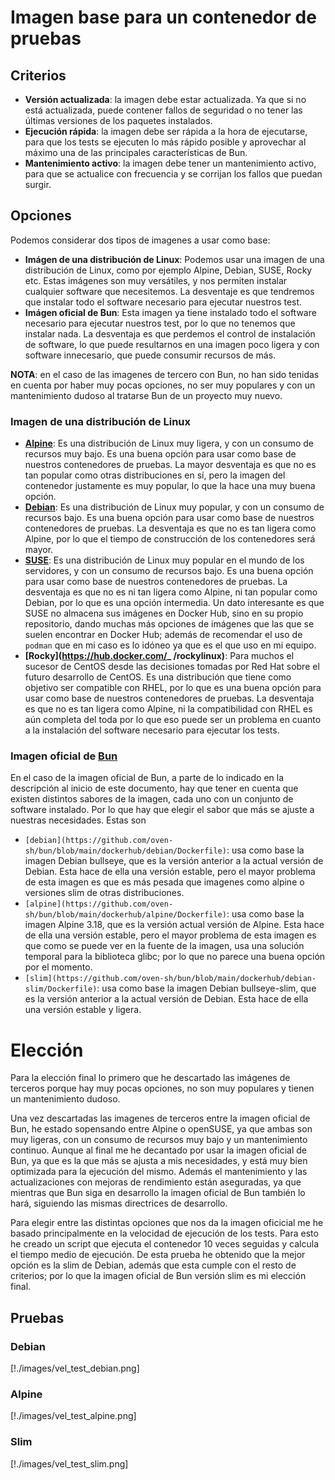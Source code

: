 
# Imagen base para un contenedor de pruebas

## Criterios

- **Versión actualizada**: la imagen debe estar actualizada. Ya que si no está
    actualizada, puede contener fallos de seguridad o no tener las últimas
    versiones de los paquetes instalados.
- **Ejecución rápida**: la imagen debe ser rápida a la hora de ejecutarse,
    para que los tests se ejecuten lo más rápido posible y aprovechar al máximo
    una de las principales características de Bun.
- **Mantenimiento activo**: la imagen debe tener un mantenimiento activo, para
  que se actualice con frecuencia y se corrijan los fallos que puedan surgir.

## Opciones

Podemos considerar dos tipos de imagenes a usar como base:

- **Imágen de una distribución de Linux**: Podemos usar una imagen de una
  distribución de Linux, como por ejemplo Alpine, Debian, SUSE, Rocky etc. Estas
  imágenes son muy versátiles, y nos permiten instalar cualquier software que
  necesitemos. La desventaje es que tendremos que instalar todo el software
  necesario para ejecutar nuestros test.
- **Imágen oficial de Bun**: Esta imagen ya tiene instalado todo el software
  necesario para ejecutar nuestros test, por lo que no tenemos que instalar
  nada. La desventaja es que perdemos el control de instalación de software,
  lo que puede resultarnos en una imagen poco ligera y con software innecesario,
  que puede consumir recursos de más.

**NOTA**: en el caso de las imagenes de tercero con Bun, no han sido tenidas en
cuenta por haber muy pocas opciones, no ser muy populares y con un mantenimiento
dudoso al tratarse Bun de un proyecto muy nuevo.

### Imagen de una distribución de Linux

- **[Alpine](https://hub.docker.com/_/alpine)**: Es una distribución de Linux muy ligera, y con un consumo de
  recursos muy bajo. Es una buena opción para usar como base de nuestros
  contenedores de pruebas. La mayor desventaja es que no es tan popular como otras
  distribuciones en sí, pero la imagen del contenedor justamente es muy popular,
  lo que la hace una muy buena opción.
- **[Debian](https://hub.docker.com/_/debian)**: Es una distribución de Linux muy popular, y con un consumo de
  recursos bajo. Es una buena opción para usar como base de nuestros
  contenedores de pruebas. La desventaja es que no es tan ligera como Alpine,
  por lo que el tiempo de construcción de los contenedores será mayor.
- **[SUSE](https://registry.suse.com/)**: Es una distribución de Linux muy popular en el mundo de los servidores,
  y con un consumo de recursos bajo. Es una buena opción para usar como base 
  de nuestros contenedores de pruebas. La desventaja es que no es ni tan ligera 
  como Alpine, ni tan popular como Debian, por lo que es una opción intermedia.
  Un dato interesante es que SUSE no almacena sus imágenes en Docker Hub, sino 
  en su propio repositorio, dando muchas más opciones de imágenes que las que
  se suelen encontrar en Docker Hub; además de recomendar el uso de `podman`
  que en mi caso es lo idóneo ya que es el que uso en mi equipo.
- **[Rocky](https://hub.docker.com/_ /rockylinux)**: Para muchos el sucesor de CentOS desde las decisiones tomadas
  por Red Hat sobre el futuro desarrollo de CentOS. Es una distribución que
  tiene como objetivo ser compatible con RHEL, por lo que es una buena opción
  para usar como base de nuestros contenedores de pruebas. La desventaja es
  que no es tan ligera como Alpine, ni la compatibilidad con RHEL es aún
  completa del toda por lo que eso puede ser un problema en cuanto a la instalación
  del software necesario para ejecutar los tests.

### Imagen oficial de [Bun](https://hub.docker.com/r/oven/bun)

En el caso de la imagen oficial de Bun, a parte de lo indicado en la descripción
al inicio de este documento, hay que tener en cuenta que existen distintos sabores
de la imagen, cada uno con un conjunto de software instalado. Por lo que hay que
elegir el sabor que más se ajuste a nuestras necesidades. Estas son

- `[debian](https://github.com/oven-sh/bun/blob/main/dockerhub/debian/Dockerfile)`: usa como base
    la imagen Debian bullseye, que es la versión anterior a la actual versión de Debian.
    Esta hace de ella una versión estable, pero el mayor problema de esta imagen es que es
    más pesada que imagenes como alpine o versiones slim de otras distribuciones.
- `[alpine](https://github.com/oven-sh/bun/blob/main/dockerhub/alpine/Dockerfile)`: usa como base
    la imagen Alpine 3.18, que es la versión actual versión de Alpine. Esta hace de ella una versión
    estable, pero el mayor problema de esta imagen es que como se puede ver en la fuente de la imagen,
    usa una solución temporal para la biblioteca glibc; por lo que no parece una buena opción por el
    momento.
- `[slim](https://github.com/oven-sh/bun/blob/main/dockerhub/debian-slim/Dockerfile)`: usa como base
    la imagen Debian bullseye-slim, que es la versión anterior a la actual versión de Debian.
    Esta hace de ella una versión estable y ligera.

# Elección

Para la elección final lo primero que he descartado las imágenes de terceros porque hay muy pocas
opciones, no son muy populares y tienen un mantenimiento dudoso.

Una vez descartadas las imagenes de terceros entre la imagen oficial de Bun, he estado sopensando
entre Alpine o openSUSE, ya que ambas son muy ligeras, con un consumo de recursos muy bajo y un mantenimiento
continuo. Aunque al final me he decantado por usar la imagen oficial de Bun, ya que es la que más se
ajusta a mis necesidades, y está muy bien optimizada para la ejecución del mismo. Además el mantenimiento
y las actualizaciones con mejoras de rendimiento están aseguradas, ya que mientras que Bun siga en desarrollo
la imagen oficial de Bun también lo hará, siguiendo las mismas directrices de desarrollo.

Para elegir entre las distintas opciones que nos da la imagen oficicial me he basado principalmente en
la velocidad de ejecución de los tests. Para esto he creado un script que ejecuta el contenedor 10
veces seguidas y calcula el tiempo medio de ejecución. De esta prueba he obtenido que la mejor opción es
la slim de Debian, además que esta cumple con el resto de criterios; por lo que la imagen oficial de Bun
versión slim es mi elección final.

## Pruebas

### Debian

[!./images/vel_test_debian.png]

### Alpine

[!./images/vel_test_alpine.png]

### Slim

[!./images/vel_test_slim.png]

